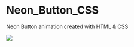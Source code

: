 # Neon_Button_CSS
Neon Button animation created with HTML & CSS

![](https://github.com/TsunamiChips/Neon_Button_CSS/blob/master/Neon%20Button.gif)

